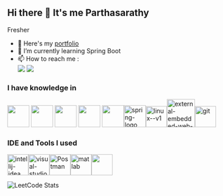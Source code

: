 ## Hi there 👋 It's me Parthasarathy

Fresher

- 🔭 Here's my [portfolio](https://sites.google.com/view/parthasarathy-ak/home)                                                
- 🌱 I’m currently learning Spring Boot
- 📫 How to reach me :
<br /> [<img src="https://img.shields.io/badge/LinkedIn-0077B5?style=for-the-badge&logo=linkedin&logoColor=white" />](https://www.linkedin.com/in/parthasarathyak/) [<img src="https://img.shields.io/badge/Gmail-D14836?style=for-the-badge&logo=gmail&logoColor=white" />](mailto:parthasarathy3737@gmail.com)


### I have knowledge in
<img height="50" width="50" src="https://img.icons8.com/color/48/000000/python.png" /> <img height="50" width="50" src="https://img.icons8.com/color/48/000000/c-programming.png" />  <img height="50" width="50" src="https://img.icons8.com/color/48/000000/java-coffee-cup-logo.png" />
<img height="50" width="50" src="https://img.icons8.com/fluent/48/000000/arduino.png"/>  <img height="50" width="50" src="https://img.icons8.com/color/48/000000/mysql-logo.png"/><img width="50" height="50" src="https://img.icons8.com/officel/80/spring-logo.png" alt="spring-logo"/><img width="48" height="48" src="https://img.icons8.com/color/48/linux--v1.png" alt="linux--v1"/><img width="64" height="64" src="https://img.icons8.com/external-flaticons-lineal-color-flat-icons/64/external-embedded-web-development-flaticons-lineal-color-flat-icons.png" alt="external-embedded-web-development-flaticons-lineal-color-flat-icons"/><img width="48" height="48" src="https://img.icons8.com/color/48/git.png" alt="git"/>

### IDE and Tools I used
<img width="48" height="48" src="https://img.icons8.com/color/48/intellij-idea.png" alt="intellij-idea"/><img width="48" height="48" src="https://img.icons8.com/fluency/48/visual-studio-code-2019.png" alt="visual-studio-code-2019"/><img src="https://voyager.postman.com/logo/postman-logo-icon-orange.svg" alt="Postman" width="48" height="48"><img width="48" height="48" src="https://img.icons8.com/fluency/48/matlab.png" alt="matlab"/><img width="48" height="48" src="https://github.com/usebruno/bruno/blob/526fcabffef8afe77274395a176385cf35f73819/assets/images/logo-transparent.png" width="80"/>

![LeetCode Stats](https://leetcard.jacoblin.cool/parthasarathy_07?theme=dark&font=Marcellus&ext=contest)
